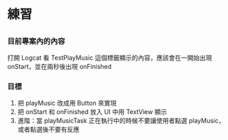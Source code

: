 # 練習
##
### 目前專案內的內容
打開 Logcat 看 TestPlayMusic 這個標籤顯示的內容，應該會在一開始出現 onStart，並在兩秒後出現 onFinished

### 目標
1. 把 playMusic 改成用 Button 來實現
2. 把 onStart 和 onFinished 放入 UI 中用 TextView 顯示
3. 進階：當 playMusicTask 正在執行中的時候不要讓使用者點選 playMusic，或者點選後不要有反應